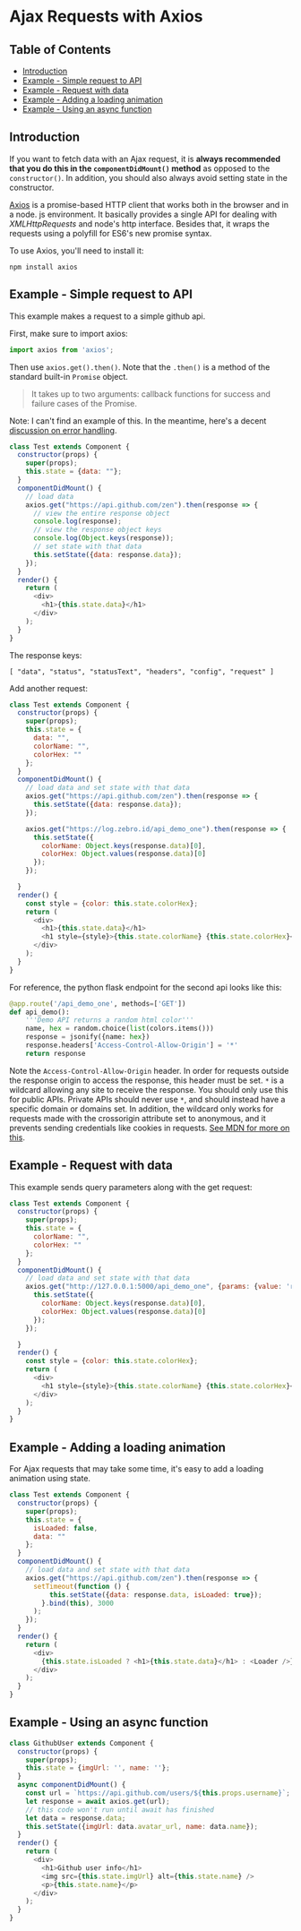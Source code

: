 # Ajax Requests with Axios

## Table of Contents

<!-- toc -->

- [Introduction](#introduction)
- [Example - Simple request to API](#example---simple-request-to-api)
- [Example - Request with data](#example---request-with-data)
- [Example - Adding a loading animation](#example---adding-a-loading-animation)
- [Example - Using an async function](#example---using-an-async-function)

<!-- tocstop -->

## Introduction

If you want to fetch data with an Ajax request, it is **always recommended that you do this in the `componentDidMount()` method** as opposed to the `constructor()`. In addition, you should also always avoid setting state in the constructor.

[Axios](https://github.com/axios/axios) is a promise-based HTTP client that works both in the browser and in a node. js environment. It basically provides a single API for dealing with *XMLHttpRequests* and node's http interface. Besides that, it wraps the requests using a polyfill for ES6's new promise syntax.

To use Axios, you'll need to install it:

```
npm install axios
```

## Example - Simple request to API

This example makes a request to a simple github api.

First, make sure to import axios:

```javascript
import axios from 'axios';
```

Then use `axios.get().then()`. Note that the `.then()` is a method of the standard built-in `Promise` object.

> It takes up to two arguments: callback functions for success and failure cases of the Promise.

Note: I can't find an example of this. In the meantime, here's a decent [discussion on error handling](https://www.intricatecloud.io/2020/03/how-to-handle-api-errors-in-your-web-app-using-axios/).

```javascript
class Test extends Component {
  constructor(props) {
    super(props);
    this.state = {data: ""};
  }
  componentDidMount() {
    // load data
    axios.get("https://api.github.com/zen").then(response => {
      // view the entire response object
      console.log(response);
      // view the response object keys
      console.log(Object.keys(response));
      // set state with that data
      this.setState({data: response.data});
    });
  }
  render() {
    return (
      <div>
        <h1>{this.state.data}</h1>
      </div>
    );
  }
}
```

The response keys:
```
[ "data", "status", "statusText", "headers", "config", "request" ]
```

Add another request:

```javascript
class Test extends Component {
  constructor(props) {
    super(props);
    this.state = {
      data: "",
      colorName: "",
      colorHex: ""
    };
  }
  componentDidMount() {
    // load data and set state with that data
    axios.get("https://api.github.com/zen").then(response => {
      this.setState({data: response.data});
    });

    axios.get("https://log.zebro.id/api_demo_one").then(response => {
      this.setState({
        colorName: Object.keys(response.data)[0],
        colorHex: Object.values(response.data)[0]
      });
    });

  }
  render() {
    const style = {color: this.state.colorHex};
    return (
      <div>
        <h1>{this.state.data}</h1>
        <h1 style={style}>{this.state.colorName} {this.state.colorHex}</h1>
      </div>
    );
  }
}
```

For reference, the python flask endpoint for the second api looks like this:

```python
@app.route('/api_demo_one', methods=['GET'])
def api_demo():
    '''Demo API returns a random html color'''
    name, hex = random.choice(list(colors.items()))
    response = jsonify({name: hex})
    response.headers['Access-Control-Allow-Origin'] = '*'
    return response
```

Note the `Access-Control-Allow-Origin` header. In order for requests outside the response origin to access the response, this header must be set. `*` is a wildcard allowing any site to receive the response. You should only use this for public APIs. Private APIs should never use `*`, and should instead have a specific domain or domains set. In addition, the wildcard only works for requests made with the crossorigin attribute set to anonymous, and it prevents sending credentials like cookies in requests. [See MDN for more on this](https://developer.mozilla.org/en-US/docs/Web/HTTP/CORS/Errors/CORSMissingAllowOrigin).


## Example - Request with data

This example sends query parameters along with the get request:

```javascript
class Test extends Component {
  constructor(props) {
    super(props);
    this.state = {
      colorName: "",
      colorHex: ""
    };
  }
  componentDidMount() {
    // load data and set state with that data
    axios.get("http://127.0.0.1:5000/api_demo_one", {params: {value: 'rgb'}}).then(response => {
      this.setState({
        colorName: Object.keys(response.data)[0],
        colorHex: Object.values(response.data)[0]
      });
    });

  }
  render() {
    const style = {color: this.state.colorHex};
    return (
      <div>
        <h1 style={style}>{this.state.colorName} {this.state.colorHex}</h1>
      </div>
    );
  }
}
```

## Example - Adding a loading animation

For Ajax requests that may take some time, it's easy to add a loading animation using state.

```javascript
class Test extends Component {
  constructor(props) {
    super(props);
    this.state = {
      isLoaded: false,
      data: ""
    };
  }
  componentDidMount() {
    // load data and set state with that data
    axios.get("https://api.github.com/zen").then(response => {
      setTimeout(function () {
          this.setState({data: response.data, isLoaded: true});
        }.bind(this), 3000
      );
    });
  }
  render() {
    return (
      <div>
        {this.state.isLoaded ? <h1>{this.state.data}</h1> : <Loader />}
      </div>
    );
  }
}
```

## Example - Using an async function

```javascript
class GithubUser extends Component {
  constructor(props) {
    super(props);
    this.state = {imgUrl: '', name: ''};
  }
  async componentDidMount() {
    const url = `https://api.github.com/users/${this.props.username}`;
    let response = await axios.get(url);
    // this code won't run until await has finished
    let data = response.data;
    this.setState({imgUrl: data.avatar_url, name: data.name});
  }
  render() {
    return (
      <div>
        <h1>Github user info</h1>
        <img src={this.state.imgUrl} alt={this.state.name} />
        <p>{this.state.name}</p>
      </div>
    );
  }
}
```
